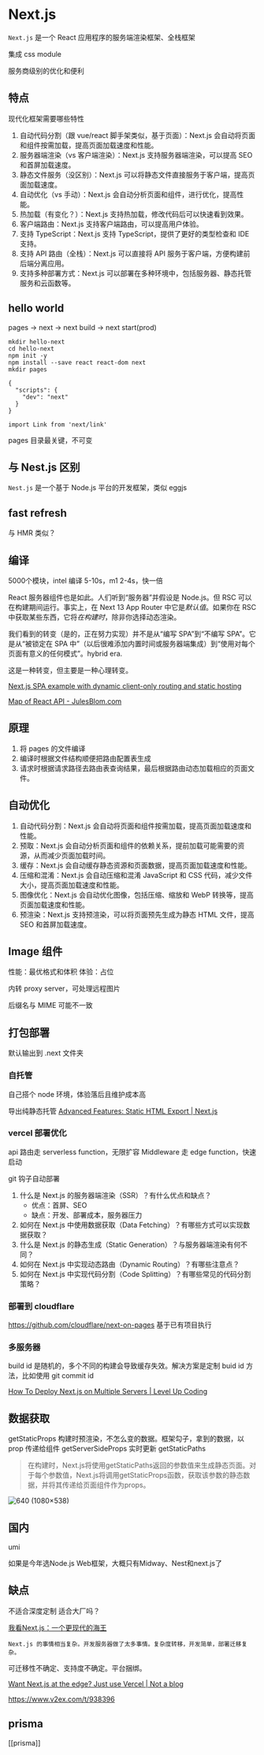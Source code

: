 # Next.js

`Next.js` 是一个 React 应用程序的服务端渲染框架、全栈框架

集成 css module

服务商级别的优化和便利

## 特点

现代化框架需要哪些特性

1.  自动代码分割（跟 vue/react 脚手架类似，基于页面）：Next.js 会自动将页面和组件按需加载，提高页面加载速度和性能。
2.  服务器端渲染（vs 客户端渲染）：Next.js 支持服务器端渲染，可以提高 SEO 和首屏加载速度。
3.  静态文件服务（没区别）：Next.js 可以将静态文件直接服务于客户端，提高页面加载速度。
4.  自动优化（vs 手动）：Next.js 会自动分析页面和组件，进行优化，提高性能。
5.  热加载（有变化？）：Next.js 支持热加载，修改代码后可以快速看到效果。
6.  客户端路由：Next.js 支持客户端路由，可以提高用户体验。
7.  支持 TypeScript：Next.js 支持 TypeScript，提供了更好的类型检查和 IDE 支持。
8.  支持 API 路由（全栈）：Next.js 可以直接将 API 服务于客户端，方便构建前后端分离应用。
9.  支持多种部署方式：Next.js 可以部署在多种环境中，包括服务器、静态托管服务和云函数等。

## hello world

pages -> next -> next build -> next start(prod)
```
mkdir hello-next
cd hello-next
npm init -y
npm install --save react react-dom next
mkdir pages

{
  "scripts": {
    "dev": "next"
  }
}

import Link from 'next/link'
```

pages 目录最关键，不可变

## 与 Nest.js 区别

`Nest.js` 是一个基于 Node.js 平台的开发框架，类似 eggjs

## fast refresh

与 HMR 类似？

## 编译

5000个模块，intel 编译 5-10s，m1 2-4s，快一倍

React 服务器组件也是如此。人们听到“服务器”并假设是 Node.js。但 RSC 可以在构建期间运行。事实上，在 Next 13 App Router 中它是*默认值*。如果你在 RSC 中获取某些东西，它将*在构建时*，除非你选择动态渲染。

我们看到的转变（是的，正在努力实现）并不是从“编写 SPA”到“不编写 SPA”。它是从“被锁定在 SPA 中”（以后很难添加内置时间或服务器端集成）到“使用对每个页面有意义的任何模式”。hybrid era.

这是一种转变，但主要是一种心理转变。

[Next.js SPA example with dynamic client-only routing and static hosting](https://gist.github.com/gaearon/9d6b8eddc7f5e647a054d7b333434ef6)

[Map of React API - JulesBlom.com](https://julesblom.com/writing/map-of-react-api)

## 原理

1. 将 pages 的文件编译
2. 编译时根据文件结构顺便把路由配置表生成
3. 请求时根据请求路径去路由表查询结果，最后根据路由动态加载相应的页面文件。

## 自动优化

1.  自动代码分割：Next.js 会自动将页面和组件按需加载，提高页面加载速度和性能。
2.  预取：Next.js 会自动分析页面和组件的依赖关系，提前加载可能需要的资源，从而减少页面加载时间。
3.  缓存：Next.js 会自动缓存静态资源和页面数据，提高页面加载速度和性能。
4.  压缩和混淆：Next.js 会自动压缩和混淆 JavaScript 和 CSS 代码，减少文件大小，提高页面加载速度和性能。
5.  图像优化：Next.js 会自动优化图像，包括压缩、缩放和 WebP 转换等，提高页面加载速度和性能。
6.  预渲染：Next.js 支持预渲染，可以将页面预先生成为静态 HTML 文件，提高 SEO 和首屏加载速度。

## Image 组件

性能：最优格式和体积
体验：占位

内转 proxy server，可处理远程图片

后缀名与 MIME 可能不一致

## 打包部署

默认输出到 .next 文件夹

### 自托管

自己搭个 node 环境，体验落后且维护成本高

导出纯静态托管
[Advanced Features: Static HTML Export | Next.js](https://nextjs.org/docs/advanced-features/static-html-export)

### vercel 部署优化

api 路由走 serverless function，无限扩容
Middleware 走 edge function，快速启动

git 钩子自动部署

1.  什么是 Next.js 的服务器端渲染（SSR）？有什么优点和缺点？
	- 优点：首屏、SEO
	- 缺点：开发、部署成本，服务器压力
1.  如何在 Next.js 中使用数据获取（Data Fetching）？有哪些方式可以实现数据获取？
2.  什么是 Next.js 的静态生成（Static Generation）？与服务器端渲染有何不同？
3.  如何在 Next.js 中实现动态路由（Dynamic Routing）？有哪些注意点？
4.  如何在 Next.js 中实现代码分割（Code Splitting）？有哪些常见的代码分割策略？

### 部署到 cloudflare

https://github.com/cloudflare/next-on-pages 基于已有项目执行

### 多服务器

build id 是随机的，多个不同的构建会导致缓存失效。解决方案是定制 buid id 方法，比如使用 git commit id

[How To Deploy Next.js on Multiple Servers | Level Up Coding](https://levelup.gitconnected.com/how-to-deploy-next-js-on-multiple-servers-3b493d4ce0e9)

## 数据获取

getStaticProps 构建时预渲染，不怎么变的数据。框架勾子，拿到的数据，以 prop 传递给组件
getServerSideProps 实时更新
getStaticPaths
> 在构建时，Next.js将使用getStaticPaths返回的参数值来生成静态页面。对于每个参数值，Next.js将调用getStaticProps函数，获取该参数的静态数据，并将其传递给页面组件作为props。

![640 (1080×538)](https://mmbiz.qpic.cn/mmbiz_png/ZCdKIQujeZya9N0I4XCYSNLb8bVXoCicArsOTUhGto6QmADytvuZL2R0y7Wpbd4EHH2GblTVVWxWuHkZoibPljrQ/640?wx_fmt=png&wxfrom=5&wx_lazy=1&wx_co=1)

## 国内

umi

如果是今年选Node.js Web框架，大概只有Midway、Nest和next.js了

## 缺点

不适合深度定制
适合大厂吗？

[我看Next.js：一个更现代的海王](https://mp.weixin.qq.com/s/5Ir7EoHLo37bs6W5WNa-Tw)

	Next.js 的事情相当复杂。开发服务器做了太多事情。复杂度转移，开发简单，部署迁移复杂。
可迁移性不确定、支持度不确定。平台捆绑。

[Want Next.js at the edge? Just use Vercel | Not a blog](https://zhuhaow.me/want-nextjs-at-edge-just-use-vercel/)

https://www.v2ex.com/t/938396


## prisma

[[prisma]]
